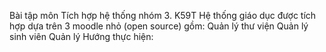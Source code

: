 Bài tập môn Tích hợp hệ thống nhóm 3.
K59T
Hệ thống giáo dục được tích hợp dựa trên 3 moodle nhỏ (open source) gồm:
Quản lý thư viện
Quản lý sinh viên
Quản lý
Hướng thực hiện: 

